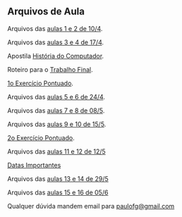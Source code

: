 ## Arquivos de Aula

Arquivos das [aulas 1 e 2 de 10/4](https://drive.google.com/open?id=0B5iaTzpaUAh6VHVrQzV6eXBSZ00).

Arquivos das [aulas 3 e 4 de 17/4](https://drive.google.com/open?id=0B5iaTzpaUAh6WnJTaTdTRklrSjQ).

Apostila [História do Computador](https://drive.google.com/open?id=0B5iaTzpaUAh6RmtENzJFdm5OcXc).

Roteiro para o [Trabalho Final](https://drive.google.com/open?id=0B5iaTzpaUAh6Y3NaU2xiZmM2amM).

[1o Exercício Pontuado](https://goo.gl/forms/Onz35gD26GCuhnHo2).

Arquivos das [aulas 5 e 6 de 24/4](https://drive.google.com/open?id=0B5iaTzpaUAh6Q3VYUmRZSG50dEE).

Arquivos das [aulas 7 e 8 de 08/5](https://drive.google.com/open?id=0B5iaTzpaUAh6MzdYMnBkY0xLc1U).

Arquivos das [aulas 9 e 10 de 15/5](https://drive.google.com/open?id=0B5iaTzpaUAh6N2JQZHdVUkRjdXM).

[2o Exercício Pontuado](https://goo.gl/forms/vvBj6rkd0LVJb2im2).

Arquivos das [aulas 11 e 12 de 12/5](https://drive.google.com/open?id=0B5iaTzpaUAh6OS1tQUE2UVFHZnM)

[Datas Importantes](https://drive.google.com/open?id=0B5iaTzpaUAh6VE1qZUdWNE1SRXc)

Arquivos das [aulas 13 e 14 de 29/5](https://drive.google.com/open?id=0B5iaTzpaUAh6SHoxRDNnNEdMa1E)

Arquivos das [aulas 15 e 16 de 05/6](https://drive.google.com/open?id=0B5iaTzpaUAh6Zks2RXl5SVlWQkk)


Qualquer dúvida mandem email para paulofg@gmail.com

